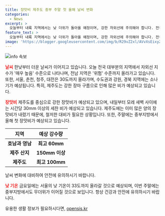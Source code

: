 ```yaml
---
title: 장맛비 제주도 중부 주말 첫 올해 날씨 변화
categories:
  - News
excerpt: >
  오늘부터 내륙 지역에서는 낮 더위가 돌아올 예정이며, 강한 자외선에 주의해야 합니다. 전국 대다수 지역에서 자외선 지수는 매우 높음 수준이며, 전남 지역은 위험 수준까지 치솟을 것으로 예상됩니다. 온도는 서울, 춘천, 청주, 대전 등이 30도까지 치솟겠고, 수도권에는 최고 10mm, 강원과 경북에는 최고 20mm의 소나기가 예상됩니다. 특히 제주도는 강한 장마가 이어지며, 제주 산지에는 150mm 이상의 강우가 예상됩니다. 주말에는 중부지방에 올해 첫 장맛비가 예상되고 있습니다. (박서정 기상캐스터) #날씨 #장맛비 #정체전선 #낮기온 #무더위
feature_text: >
  오늘부터 내륙 지역에서는 낮 더위가 돌아올 예정이며, 강한 자외선에 주의해야 합니다. 전국 대다수 지역에서 자외선 지수는 매우 높음 수준이며, 전남 지역은 위험 수준까지 치솟을 것으로 예상됩니다. 온도는 서울, 춘천, 청주, 대전 등이 30도까지 치솟겠고, 수도권에는 최고 10mm, 강원과 경북에는 최고 20mm의 소나기가 예상됩니다. 특히 제주도는 강한 장마가 이어지며, 제주 산지에는 150mm 이상의 강우가 예상됩니다. 주말에는 중부지방에 올해 첫 장맛비가 예상되고 있습니다. (박서정 기상캐스터) #날씨 #장맛비 #정체전선 #낮기온 #무더위
image: 'https://blogger.googleusercontent.com/img/b/R29vZ2xl/AVvXsEixyZcFfHzMRdzZMjFBmAUKJYCLCGyLL1o632UiGVXcaFdKo_bkvkuCioo0uUKlGfBVcT3P84aROyZIXSBEx3Aw5nCQ3pTgDom1WDC4m8eifvWiAmWEEVb4x6G_l8C0QH225ldMjyaFvpxGEBGNO37VmDTDMHGhJPq73UglMfDca1-0aw/s1600/blogspot.png'
---
```


<p><img src="https://blogger.googleusercontent.com/img/b/R29vZ2xl/AVvXsEixyZcFfHzMRdzZMjFBmAUKJYCLCGyLL1o632UiGVXcaFdKo_bkvkuCioo0uUKlGfBVcT3P84aROyZIXSBEx3Aw5nCQ3pTgDom1WDC4m8eifvWiAmWEEVb4x6G_l8C0QH225ldMjyaFvpxGEBGNO37VmDTDMHGhJPq73UglMfDca1-0aw/s1600/blogspot.png" alt="info 속보" /></p>

<p><b><span style="color: #ee2323;">날씨</span></b>
한낮부터 더운 날씨가 이어지고 있습니다. 오늘 전국 대부분의 지역에서 자외선 지수가 '매우 높음' 수준으로 나타나며, 전남 지역은 '위험' 수준까지 올라가고 있습니다. 또한, 서울, 춘천, 청주, 대전은 30도까지 올라가며, 수도권과 강원, 경북 지역에는 소나기가 예상됩니다. 특히, 제주도는 강한 장마 구름으로 인해 많은 비가 예상되고 있습니다.</p>

<p data-ke-size="size16"></p>

<p><b><span style="color: #ee2323;">장맛비</span></b>
제주도를 중심으로 강한 장맛비가 예상되고 있으며, 내일부터 모레 새벽 사이에는 시간당 30mm 이상의 세찬 비가 예상되고 있습니다. 제주도에는 이미 많은 양의 장맛비가 내렸기 때문에, 철저한 대비가 필요한 상황입니다. 또한, 주말에는 중부지방에서 올해 첫 장맛비가 예상되고 있습니다.</p>

<p data-ke-size="size16"></p>

<table>
    <thead>
        <tr>
            <th scope="col">지역</th>
            <th scope="col">예상 강수량</th>
        </tr>
    </thead>
    <tbody>
        <tr>
            <td style="text-align: center; height: 17px;"><b>호남과 영남</b></td>
            <td style="text-align: center; height: 17px;"><b>최고 60mm</b></td>
        </tr>
        <tr>
            <td style="text-align: center; height: 17px;"><b>제주 산지</b></td>
            <td style="text-align: center; height: 17px;"><b>150mm 이상</b></td>
        </tr>
        <tr>
            <td style="text-align: center; height: 17px;"><b>제주도</b></td>
            <td style="text-align: center; height: 17px;"><b>최고 100mm</b></td>
        </tr>
    </tbody>
</table>

<p>날씨 변화에 대비하여 안전에 유의하시기 바랍니다.</p>

<p data-ke-size="size16"></p>

<p><b><span style="color: #ee2323;">낮 기온</span></b>
금요일에는 서울의 낮 기온이 33도까지 올라갈 것으로 예상되며, 이번 주말에는 중부지방에서도 무더위가 이어질 것으로 보입니다. 항상 건강과 안전에 유의하시기 바랍니다.</p>
유용한 생활 정보가 필요하시다면, <a href="https://opensis.kr" rel="dofollow">opensis.kr</a>



